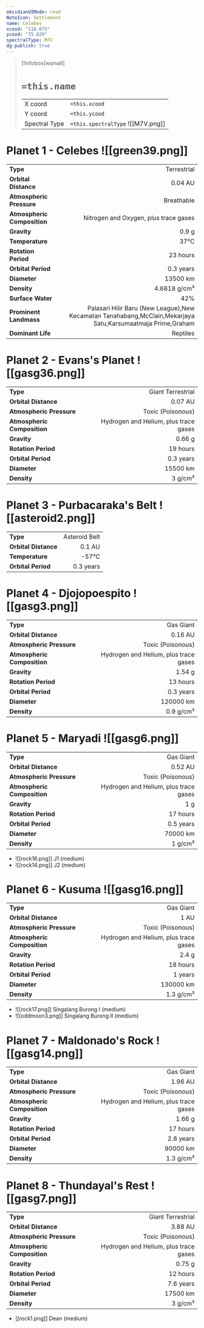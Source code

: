 ```yaml
---
obsidianUIMode: read
NoteIcon: Settlement
name: Celebes
xcood: "118.075"
ycood: "75.829"
spectralType: M7V
dg-publish: true
---
```

> [!infobox|wsmall]
> # `=this.name`
> | | |
> | - | - |
> | X coord | `=this.xcood` |
> | Y coord| `=this.ycood` |
> | Spectral Type | `=this.spectralType` ![[M7V.png]] |

# Planet 1 - Celebes ![[green39.png]]
|                             |                           |
| --------------------------- | -------------------------:|
| **Type**                    |             Terrestrial |
| **Orbital Distance**        |   0.04 AU |
| **Atmospheric Pressure**    |       Breathable |
| **Atmospheric Composition** |      Nitrogen and Oxygen, plus trace gases |
| **Gravity**                 |        0.9 g |
| **Temperature**             |    37°C |
| **Rotation Period**         |  23 hours |
| **Orbital Period** | 0.3 years |
| **Diameter**                |      13500 km | 
| **Density**                 |    4.6818 g/cm³ |
| **Surface Water**           |           42% | 
| **Prominent Landmass**      |         Palasari Hilir Baru (New League),New Kecamatan Tanahabang,McClain,Mekarjaya Satu,Karsumaatmaja Prime,Graham | 
| **Dominant Life**           |         Reptiles |





# Planet 2 - Evans's Planet ![[gasg36.png]]
|                             |                           |
| --------------------------- | -------------------------:|
| **Type**                    |             Giant Terrestrial |
| **Orbital Distance**        |   0.07 AU |
| **Atmospheric Pressure**    |       Toxic (Poisonous) |
| **Atmospheric Composition** |      Hydrogen and Helium, plus trace gases |
| **Gravity**                 |        0.66 g |
| **Rotation Period**         |  19 hours |
| **Orbital Period** | 0.3 years |
| **Diameter**                |      15500 km | 
| **Density**                 |    3 g/cm³ |





# Planet 3 - Purbacaraka's Belt ![[asteroid2.png]]
|                             |                           |
| --------------------------- | -------------------------:|
| **Type**                    |             Asteroid Belt |
| **Orbital Distance**        |   0.1 AU |
| **Temperature**             |    -57°C |
| **Orbital Period** | 0.3 years |





# Planet 4 - Djojopoespito ![[gasg3.png]]
|                             |                           |
| --------------------------- | -------------------------:|
| **Type**                    |             Gas Giant |
| **Orbital Distance**        |   0.16 AU |
| **Atmospheric Pressure**    |       Toxic (Poisonous) |
| **Atmospheric Composition** |      Hydrogen and Helium, plus trace gases |
| **Gravity**                 |        1.54 g |
| **Rotation Period**         |  13 hours |
| **Orbital Period** | 0.3 years |
| **Diameter**                |      120000 km | 
| **Density**                 |    0.9 g/cm³ |





# Planet 5 - Maryadi ![[gasg6.png]]
|                             |                           |
| --------------------------- | -------------------------:|
| **Type**                    |             Gas Giant |
| **Orbital Distance**        |   0.52 AU |
| **Atmospheric Pressure**    |       Toxic (Poisonous) |
| **Atmospheric Composition** |      Hydrogen and Helium, plus trace gases |
| **Gravity**                 |        1 g |
| **Rotation Period**         |  17 hours |
| **Orbital Period** | 0.5 years |
| **Diameter**                |      70000 km | 
| **Density**                 |    1 g/cm³ |



- ![[rock16.png]] J1 (medium)
- ![[rock14.png]] J2 (medium)


# Planet 6 - Kusuma ![[gasg16.png]]
|                             |                           |
| --------------------------- | -------------------------:|
| **Type**                    |             Gas Giant |
| **Orbital Distance**        |   1 AU |
| **Atmospheric Pressure**    |       Toxic (Poisonous) |
| **Atmospheric Composition** |      Hydrogen and Helium, plus trace gases |
| **Gravity**                 |        2.4 g |
| **Rotation Period**         |  18 hours |
| **Orbital Period** | 1 years |
| **Diameter**                |      130000 km | 
| **Density**                 |    1.3 g/cm³ |



- ![[rock17.png]] Singalang Burong I (medium)
- ![[oddmoon3.png]] Singalang Burong II (medium)


# Planet 7 - Maldonado's Rock ![[gasg14.png]]
|                             |                           |
| --------------------------- | -------------------------:|
| **Type**                    |             Gas Giant |
| **Orbital Distance**        |   1.96 AU |
| **Atmospheric Pressure**    |       Toxic (Poisonous) |
| **Atmospheric Composition** |      Hydrogen and Helium, plus trace gases |
| **Gravity**                 |        1.66 g |
| **Rotation Period**         |  17 hours |
| **Orbital Period** | 2.8 years |
| **Diameter**                |      90000 km | 
| **Density**                 |    1.3 g/cm³ |





# Planet 8 - Thundayal's Rest ![[gasg7.png]]
|                             |                           |
| --------------------------- | -------------------------:|
| **Type**                    |             Giant Terrestrial |
| **Orbital Distance**        |   3.88 AU |
| **Atmospheric Pressure**    |       Toxic (Poisonous) |
| **Atmospheric Composition** |      Hydrogen and Helium, plus trace gases |
| **Gravity**                 |        0.75 g |
| **Rotation Period**         |  12 hours |
| **Orbital Period** | 7.6 years |
| **Diameter**                |      17500 km | 
| **Density**                 |    3 g/cm³ |



- [[rock1.png]] Dean (medium)

